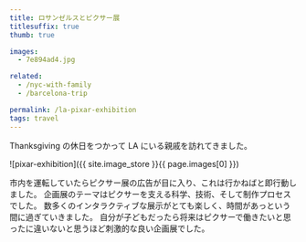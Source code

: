 ```yaml
---
title: ロサンゼルスとピクサー展
titlesuffix: true
thumb: true

images:
  - 7e894ad4.jpg

related:
  - /nyc-with-family
  - /barcelona-trip

permalink: /la-pixar-exhibition
tags: travel
---
```


Thanksgiving の休日をつかって LA にいる親戚を訪れてきました。

![pixar-exhibition]({{ site.image_store }}{{ page.images[0] }})

市内を運転していたらピクサー展の広告が目に入り、これは行かねばと即行動しました。
企画展のテーマはピクサーを支える科学、技術、そして制作プロセスでした。
数多くのインタラクティブな展示がとても楽しく、時間があっという間に過ぎていきました。
自分が子どもだったら将来はピクサーで働きたいと思ったに違いないと思うほど刺激的な良い企画展でした。

